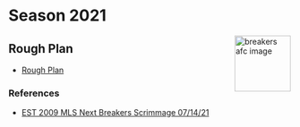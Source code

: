 # Season 2021

<img align="right" width="100" height="100" src="./JPG/breakers.PNG" alt="breakers afc image" />



## Rough Plan
- [Rough Plan](https://docs.google.com/document/d/1HwLKuzHWdzMY9hiNMNl-7k0UxkdKpG64pyDHFkBH2vA/edit)


### References
- [EST 2009 MLS Next Breakers Scrimmage 07/14/21](https://www.youtube.com/playlist?list=PLwqmavOE6xLNfzbzUYIs5UOKpTNIpONf_)

